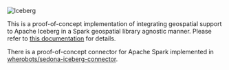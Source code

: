 <!--
  - Licensed to the Apache Software Foundation (ASF) under one
  - or more contributor license agreements.  See the NOTICE file
  - distributed with this work for additional information
  - regarding copyright ownership.  The ASF licenses this file
  - to you under the Apache License, Version 2.0 (the
  - "License"); you may not use this file except in compliance
  - with the License.  You may obtain a copy of the License at
  -
  -   http://www.apache.org/licenses/LICENSE-2.0
  -
  - Unless required by applicable law or agreed to in writing,
  - software distributed under the License is distributed on an
  - "AS IS" BASIS, WITHOUT WARRANTIES OR CONDITIONS OF ANY
  - KIND, either express or implied.  See the License for the
  - specific language governing permissions and limitations
  - under the License.
  -->

![Iceberg](https://iceberg.apache.org/assets/images/Iceberg-logo.svg)

This is a proof-of-concept implementation of integrating geospatial support to
Apache Iceberg in a Spark geospatial library agnostic manner. Please refer to
[this
documentation](https://wherobots.notion.site/EXT-Geometry-encoding-type-and-expression-in-Iceberg-193f84ff42b44d2db326dc43f753598f#9da2d46063a946fcafa9a4645517e236)
for details.

There is a proof-of-concept connector for Apache Spark implemented in
[wherobots/sedona-iceberg-connector](https://github.com/wherobots/sedona-iceberg-connector).
